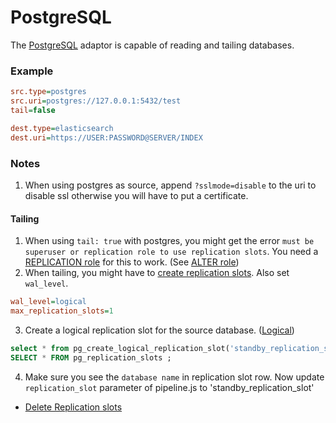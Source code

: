 # PostgreSQL

The [PostgreSQL](https://www.postgresql.org/) adaptor is capable of reading and tailing databases.


### Example

```ini
src.type=postgres
src.uri=postgres://127.0.0.1:5432/test
tail=false

dest.type=elasticsearch
dest.uri=https://USER:PASSWORD@SERVER/INDEX
```


### Notes

1. When using postgres as source, append `?sslmode=disable` to the uri to disable ssl otherwise you will have to put a certificate. 

#### Tailing

1. When using `tail: true` with postgres, you might get the error `must be superuser or replication role to use replication slots`. You need a [REPLICATION role](https://www.postgresql.org/docs/9.1/static/sql-createrole.html) for this to work. (See [ALTER role](https://www.postgresql.org/docs/9.0/static/sql-alterrole.html))
2. When tailing, you might have to [create replication slots](https://medium.com/@tk512/replication-slots-in-postgresql-b4b03d277c75). Also set `wal_level`. 
```ini
wal_level=logical
max_replication_slots=1
``` 
3. Create a logical replication slot for the source database. ([Logical](https://www.postgresql.org/docs/9.5/static/logicaldecoding-example.html))
```sql
select * from pg_create_logical_replication_slot('standby_replication_slot', 'test_decoding');
SELECT * FROM pg_replication_slots ;
```
4. Make sure you see the `database name` in replication slot row. Now update `replication_slot` parameter of pipeline.js to 'standby_replication_slot'

* [Delete Replication slots](https://stackoverflow.com/questions/30854961/)
